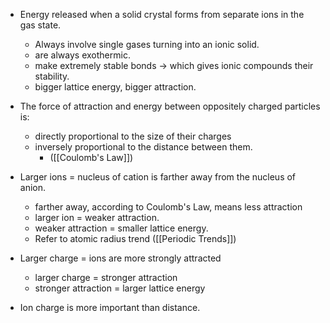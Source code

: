 

- Energy released when a solid crystal forms from separate ions in the gas state.
	- Always involve single gases turning into an ionic solid.
	- are always exothermic.
	- make extremely stable bonds -> which gives ionic compounds their stability.
	- bigger lattice energy, bigger attraction.

- The force of attraction and energy between oppositely charged particles is:
	- directly proportional to the size of their charges
	- inversely proportional to the distance between them.
		- ([[Coulomb's Law]])

- Larger ions = nucleus of cation is farther away from the nucleus of anion.
	- farther away, according to Coulomb's Law, means less attraction
	- larger ion = weaker attraction.
	- weaker attraction = smaller lattice energy. 
	- Refer to atomic radius trend ([[Periodic Trends]])

- Larger charge = ions are more strongly attracted
	- larger charge = stronger attraction
	- stronger attraction = larger lattice energy

- Ion charge is more important than distance.


